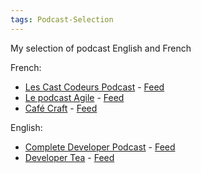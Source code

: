```yaml
---
tags: Podcast-Selection
---
```

My selection of podcast English and French

French: 
* [Les Cast Codeurs Podcast](https://lescastcodeurs.com/) - [Feed](https://lescastcodeurs.com/podcast-rss)
* [Le podcast Agile](https://lepodcastagile.fr/) - [Feed](https://lepodcastagile.fr/feed/)
* [Café Craft](http://www.cafe-craft.fr/) - [Feed](http://www.cafe-craft.fr/rss)

English: 
* [Complete Developer Podcast](https://completedeveloperpodcast.com/) - [Feed](http://completedeveloperpodcast.com/feed/podcast/)
* [Developer Tea](https://spec.fm/podcasts/developer-tea) - [Feed](http://feeds.feedburner.com/developertea)